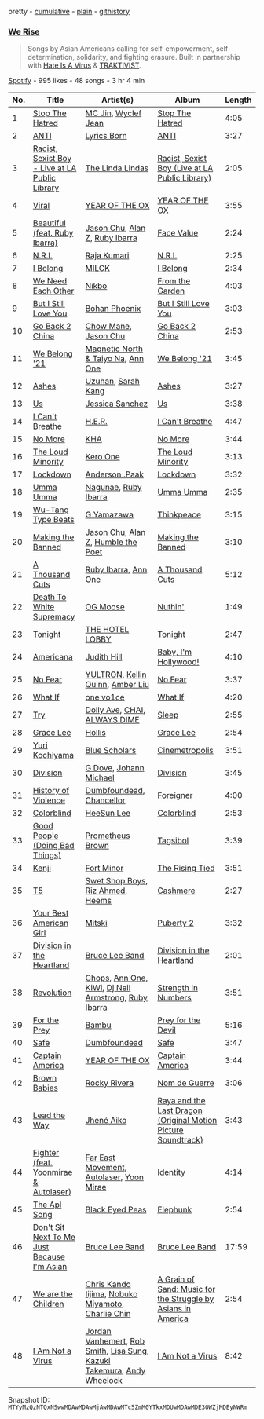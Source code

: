 pretty - [cumulative](/playlists/cumulative/37i9dQZF1DWSzuTydUOXRi.md) - [plain](/playlists/plain/37i9dQZF1DWSzuTydUOXRi) - [githistory](https://github.githistory.xyz/mackorone/spotify-playlist-archive/blob/main/playlists/plain/37i9dQZF1DWSzuTydUOXRi)

### [We Rise](https://open.spotify.com/playlist/37i9dQZF1DWSzuTydUOXRi)

> Songs by Asian Americans calling for self\-empowerment, self\-determination, solidarity, and fighting erasure\. Built in partnership with <a href="https://hateisavirus.org/">Hate Is A Virus</a> & <a href="https://www.traktivist.com/">TRAKTIVIST</a>.

[Spotify](https://open.spotify.com/user/spotify) - 995 likes - 48 songs - 3 hr 4 min

| No. | Title | Artist(s) | Album | Length |
|---|---|---|---|---|
| 1 | [Stop The Hatred](https://open.spotify.com/track/5UWASYvSh18WquBO9nAa2Z) | [MC Jin](https://open.spotify.com/artist/0UeQWr5zcYwmfjbiElrYwW), [Wyclef Jean](https://open.spotify.com/artist/7aBzpmFXB4WWpPl2F7RjBe) | [Stop The Hatred](https://open.spotify.com/album/11Pvbr5jL4NmFhvtE14WTV) | 4:05 |
| 2 | [ANTI](https://open.spotify.com/track/2zUUOybKU31DTi0KQDTrZS) | [Lyrics Born](https://open.spotify.com/artist/3X3DHASP1G1waqVoEDWMHr) | [ANTI](https://open.spotify.com/album/0Dlk0omQR8leb3qZZzO02O) | 3:27 |
| 3 | [Racist, Sexist Boy \- Live at LA Public Library](https://open.spotify.com/track/6GeiA9XxITMHM3jk1hkNjY) | [The Linda Lindas](https://open.spotify.com/artist/13dTrWNNrnZ3AkgNyQNKP5) | [Racist, Sexist Boy \(Live at LA Public Library\)](https://open.spotify.com/album/7MFXmsdx6um8n72tdReH3C) | 2:05 |
| 4 | [Viral](https://open.spotify.com/track/3Nmg8am5gqlYAftsXRFF8e) | [YEAR OF THE OX](https://open.spotify.com/artist/614kirduDphBL5NZebU3Zi) | [YEAR OF THE OX](https://open.spotify.com/album/2LpplqDruAyjS1qNG191jV) | 3:55 |
| 5 | [Beautiful \(feat\. Ruby Ibarra\)](https://open.spotify.com/track/6XBX6AjzXMqg0le8huwMg9) | [Jason Chu](https://open.spotify.com/artist/4iYrlt4ga3CGYF7Z2mUDxV), [Alan Z](https://open.spotify.com/artist/2sSwCAZDFSHkjrhh6M0ycx), [Ruby Ibarra](https://open.spotify.com/artist/5y1a3x8WQZLTsmLPowFnkj) | [Face Value](https://open.spotify.com/album/1K78QdpLozITjad2U5vZ2V) | 2:24 |
| 6 | [N.R.I.](https://open.spotify.com/track/6Ie5Yr6OeGetJ6wrFTIwVo) | [Raja Kumari](https://open.spotify.com/artist/5cBFMoMgcAt03YL2r0tS25) | [N.R.I.](https://open.spotify.com/album/1dvfN2HB5cYAQCgbl2qo0x) | 2:25 |
| 7 | [I Belong](https://open.spotify.com/track/7wMBGhGNboFnTAibRWA1Wj) | [MILCK](https://open.spotify.com/artist/62lirbb6qJs4VOGpdCNHK8) | [I Belong](https://open.spotify.com/album/39F9vuP4yAsLcp1WM8sC30) | 2:34 |
| 8 | [We Need Each Other](https://open.spotify.com/track/0pGlG8aDa9Wx8XC4pwFCPX) | [Nikbo](https://open.spotify.com/artist/7rmz3mFOLOfvYShTd4Fbj8) | [From the Garden](https://open.spotify.com/album/2LQbV6d7zD638KPmArBKMx) | 4:03 |
| 9 | [But I Still Love You](https://open.spotify.com/track/6QvetRaPY4MCsghMH2vsJq) | [Bohan Phoenix](https://open.spotify.com/artist/18YneNJbsTdMUWiKQDiD9P) | [But I Still Love You](https://open.spotify.com/album/5SukzyHhDSktcKNEFbr5Ss) | 3:03 |
| 10 | [Go Back 2 China](https://open.spotify.com/track/1CGRxBplxZZUZBMZgOJ9Eb) | [Chow Mane](https://open.spotify.com/artist/0aTB9Tpg1cEl7feT369vWm), [Jason Chu](https://open.spotify.com/artist/4iYrlt4ga3CGYF7Z2mUDxV) | [Go Back 2 China](https://open.spotify.com/album/1FSzgribJhBESbxYEXgXnR) | 2:53 |
| 11 | [We Belong '21](https://open.spotify.com/track/6d1eXDyWCUfs4y0NeAFXdP) | [Magnetic North & Taiyo Na](https://open.spotify.com/artist/5P8DUAC8zMuhX9rGZnpSlW), [Ann One](https://open.spotify.com/artist/0gbdUzudCwdzxynH0YSqhI) | [We Belong '21](https://open.spotify.com/album/76iDkdDqYyQ2A1MBD0o6tq) | 3:45 |
| 12 | [Ashes](https://open.spotify.com/track/3zzM7JOyu35WTR0k1QFvcl) | [Uzuhan](https://open.spotify.com/artist/2KG9Jkvp7Y5wvaMjCcIu37), [Sarah Kang](https://open.spotify.com/artist/0MBNzfGHTiPYag4DupDXUj) | [Ashes](https://open.spotify.com/album/5XwW5Zz78gCg6Eyw3NwSo8) | 3:27 |
| 13 | [Us](https://open.spotify.com/track/1600eW32xNUHaHsaOI2Ynw) | [Jessica Sanchez](https://open.spotify.com/artist/3xBbmWwDPhEaGcwWgBarkI) | [Us](https://open.spotify.com/album/0JfAsefLgqWzEOWxwCB7ug) | 3:38 |
| 14 | [I Can't Breathe](https://open.spotify.com/track/4CPszpSnlbgnQLIQYyzIR2) | [H.E.R.](https://open.spotify.com/artist/3Y7RZ31TRPVadSFVy1o8os) | [I Can't Breathe](https://open.spotify.com/album/2izdMqMVUz0VSg2jTZIdU5) | 4:47 |
| 15 | [No More](https://open.spotify.com/track/6XbALV5mr4Lnq3yxoT4JeV) | [KHA](https://open.spotify.com/artist/5qvMZISSjVPZ8AN4gxSvGy) | [No More](https://open.spotify.com/album/1EwC1r7IOYnp5oJhdKgS2H) | 3:44 |
| 16 | [The Loud Minority](https://open.spotify.com/track/02h0NqYmwa9g6hLcHpBysD) | [Kero One](https://open.spotify.com/artist/5EXuZB9s9F3ezkS7zpV8d1) | [The Loud Minority](https://open.spotify.com/album/3QZrmdYWvjfQZV2pXbHm46) | 3:13 |
| 17 | [Lockdown](https://open.spotify.com/track/5oZps6mYqU5s7A4WjUZggJ) | [Anderson .Paak](https://open.spotify.com/artist/3jK9MiCrA42lLAdMGUZpwa) | [Lockdown](https://open.spotify.com/album/7x8QTmOI3zN1V5xOq3Jko5) | 3:32 |
| 18 | [Umma Umma](https://open.spotify.com/track/1vh10WzrEmFTnwhdSkkm6O) | [Nagunae](https://open.spotify.com/artist/53enaUJmbwmL6sKZjrVT0r), [Ruby Ibarra](https://open.spotify.com/artist/18N2FYtpTdFLPzrY6NxQUn) | [Umma Umma](https://open.spotify.com/album/0QgyZkGjZcgwwXTjJFnn0H) | 2:35 |
| 19 | [Wu\-Tang Type Beats](https://open.spotify.com/track/5zdiapigLocgxQ3lgC9exP) | [G Yamazawa](https://open.spotify.com/artist/35sCbpXiMjkqDBIvlAhfJF) | [Thinkpeace](https://open.spotify.com/album/5A58qsa1p3MqZWPE8pqoSe) | 3:15 |
| 20 | [Making the Banned](https://open.spotify.com/track/4rQ3j0oJ1PmYabCRODuELX) | [Jason Chu](https://open.spotify.com/artist/4iYrlt4ga3CGYF7Z2mUDxV), [Alan Z](https://open.spotify.com/artist/2sSwCAZDFSHkjrhh6M0ycx), [Humble the Poet](https://open.spotify.com/artist/5cz1L6LgkBPnIJmQcjIfHA) | [Making the Banned](https://open.spotify.com/album/5EjU6fNwamQzhJUBkkJl9i) | 3:10 |
| 21 | [A Thousand Cuts](https://open.spotify.com/track/3BeSIS2pBi5ixg580Gy57U) | [Ruby Ibarra](https://open.spotify.com/artist/5y1a3x8WQZLTsmLPowFnkj), [Ann One](https://open.spotify.com/artist/0gbdUzudCwdzxynH0YSqhI) | [A Thousand Cuts](https://open.spotify.com/album/4rAVxJD6qAOsyEVBRKVOAQ) | 5:12 |
| 22 | [Death To White Supremacy](https://open.spotify.com/track/48nOoECmqjr9RJLZM7eU1Q) | [OG Moose](https://open.spotify.com/artist/0K414ZbENjqYWIB3gXjUYF) | [Nuthin'](https://open.spotify.com/album/16GnE5g0W99H38fZhP170x) | 1:49 |
| 23 | [Tonight](https://open.spotify.com/track/3ON6lpPUoE2HSINhpCCHTS) | [THE HOTEL LOBBY](https://open.spotify.com/artist/2bFpvoGZ1lD2HiAfE34Ypl) | [Tonight](https://open.spotify.com/album/0vwbVpk0mmS87BO8CqkUC1) | 2:47 |
| 24 | [Americana](https://open.spotify.com/track/7MyDbHnlwF0r1hs88P2JmP) | [Judith Hill](https://open.spotify.com/artist/04ka9403wgTxmWFMY1PD5t) | [Baby, I'm Hollywood!](https://open.spotify.com/album/5BcZjjb4BdRqZqgEPgcjzx) | 4:10 |
| 25 | [No Fear](https://open.spotify.com/track/5TjFxHpoDtVtLxIRezZhbR) | [YULTRON](https://open.spotify.com/artist/3n2H1XlCyS1WQ0vyVUFEma), [Kellin Quinn](https://open.spotify.com/artist/3M9XAM57a4qFz3v6Lq27t2), [Amber Liu](https://open.spotify.com/artist/4ZpzgTOUAznSK70KdPbJHf) | [No Fear](https://open.spotify.com/album/0OvPUr9aUdc763AqVcrPug) | 3:37 |
| 26 | [What If](https://open.spotify.com/track/6WOBDIYdONshE17AKpp4gg) | [one vo1ce](https://open.spotify.com/artist/2XbrRvsnu4m56qwgBx5nnD) | [What If](https://open.spotify.com/album/3zr8ie94WO8a9GvJRKWQEA) | 4:20 |
| 27 | [Try](https://open.spotify.com/track/46ZZhXlqekVBYCR3ikDJsM) | [Dolly Ave](https://open.spotify.com/artist/3CRylfSfibkfnjCMLhWmIk), [CHAI](https://open.spotify.com/artist/0zNxCxEjUGAsb6ygZd27fC), [ALWAYS DIME](https://open.spotify.com/artist/1PYHM165Q7MLkCCT4ijJcE) | [Sleep](https://open.spotify.com/album/4GPhm4jal1zE0QscDbU6f2) | 2:55 |
| 28 | [Grace Lee](https://open.spotify.com/track/7em3bV28UtlFrCIrtMZk1N) | [Hollis](https://open.spotify.com/artist/28KOnhhvUnyvgRNXEQ41WL) | [Grace Lee](https://open.spotify.com/album/7vl5GDFnXRxlviqI5APoBe) | 2:54 |
| 29 | [Yuri Kochiyama](https://open.spotify.com/track/2JkAPg7y6nd1djkGRyEKE8) | [Blue Scholars](https://open.spotify.com/artist/1SlPJ2l80sMnCHpz1wB8nT) | [Cinemetropolis](https://open.spotify.com/album/3AXcJqm2VLLTpejm5UKdUp) | 3:51 |
| 30 | [Division](https://open.spotify.com/track/3cQUUE9z3z9TlRA8j9Z5Ia) | [G Dove](https://open.spotify.com/artist/7gdmbU3GX8RHWFJen5P1dQ), [Johann Michael](https://open.spotify.com/artist/1hy5p20UN7ST6n7zPG3Y1F) | [Division](https://open.spotify.com/album/5c5CC8JMNiYcWbVwqOYs79) | 3:45 |
| 31 | [History of Violence](https://open.spotify.com/track/5bRpUXPoJ8DWXtD6Vx6zHd) | [Dumbfoundead](https://open.spotify.com/artist/7LTShHcq1KdTrWeLvWoYed), [Chancellor](https://open.spotify.com/artist/0u06YeydlBk3awnk5KgdBx) | [Foreigner](https://open.spotify.com/album/3WSRyaMurTii4ExUkKr9zn) | 4:00 |
| 32 | [Colorblind](https://open.spotify.com/track/2M06pMzuVTUMIpZ16BjJmU) | [HeeSun Lee](https://open.spotify.com/artist/6T86uN02MAjAayagSHKIpA) | [Colorblind](https://open.spotify.com/album/0Z9mB9JDXBiqmMaYcUz0pN) | 2:53 |
| 33 | [Good People \(Doing Bad Things\)](https://open.spotify.com/track/2ho1K1AyJGd75aI6gnXyIB) | [Prometheus Brown](https://open.spotify.com/artist/4M56KND9kU2FZaRqf00Nha) | [Tagsibol](https://open.spotify.com/album/1KkKkMajAfai0w9dvosW7B) | 3:39 |
| 34 | [Kenji](https://open.spotify.com/track/6H503HrJOogVycvQkq2SuG) | [Fort Minor](https://open.spotify.com/artist/7dWYWUbO68rXJOcyA7SpJk) | [The Rising Tied](https://open.spotify.com/album/5v4Vx9loqMQCS3J7OmP9pa) | 3:51 |
| 35 | [T5](https://open.spotify.com/track/5pgzFZFM60GvbnbBwvq98p) | [Swet Shop Boys](https://open.spotify.com/artist/3ah2OYM4PbK5p1XIS5HfGD), [Riz Ahmed](https://open.spotify.com/artist/5R8TntIOEwJcu4NnhGi8KW), [Heems](https://open.spotify.com/artist/7x3mbyjfOZ9y599MHmyNOu) | [Cashmere](https://open.spotify.com/album/0wL2jTDIlsPrvwEm7Le0ML) | 2:27 |
| 36 | [Your Best American Girl](https://open.spotify.com/track/172rW45GEnGoJUuWfm1drt) | [Mitski](https://open.spotify.com/artist/2uYWxilOVlUdk4oV9DvwqK) | [Puberty 2](https://open.spotify.com/album/16i5KnBjWgUtwOO7sVMnJB) | 3:32 |
| 37 | [Division in the Heartland](https://open.spotify.com/track/2fQwuuwIjqXnmXJMzCrFEE) | [Bruce Lee Band](https://open.spotify.com/artist/6BhJtndfqL4E0eO0ZGKrhY) | [Division in the Heartland](https://open.spotify.com/album/6eDkHhRW0LobG3wUy3QFw5) | 2:01 |
| 38 | [Revolution](https://open.spotify.com/track/2lWXHFcyBzZjozeH2OkkoE) | [Chops](https://open.spotify.com/artist/7rZhd5CEGayD1QOJ7ENp3u), [Ann One](https://open.spotify.com/artist/0gbdUzudCwdzxynH0YSqhI), [KiWi](https://open.spotify.com/artist/5HGrny6JmCdxuXel6yqu3J), [Dj Neil Armstrong](https://open.spotify.com/artist/3rmfmBbj8DldzVjqTwhQZR), [Ruby Ibarra](https://open.spotify.com/artist/5y1a3x8WQZLTsmLPowFnkj) | [Strength in Numbers](https://open.spotify.com/album/4XrmPtfQjjHyplnErBVbcf) | 3:51 |
| 39 | [For the Prey](https://open.spotify.com/track/0GP4rw4OdBHMhB3BLWIDZq) | [Bambu](https://open.spotify.com/artist/0iPS5GpwbHSmgNXfGE674K) | [Prey for the Devil](https://open.spotify.com/album/1avhXO0PJ2QJ2SmcrYxSPv) | 5:16 |
| 40 | [Safe](https://open.spotify.com/track/4fTQvZSLJcOkOgtoeHfTRK) | [Dumbfoundead](https://open.spotify.com/artist/7LTShHcq1KdTrWeLvWoYed) | [Safe](https://open.spotify.com/album/1O6j8bvGcHlYzA73n46iIq) | 3:47 |
| 41 | [Captain America](https://open.spotify.com/track/2OBzikeg3F6tHNxzkev6j8) | [YEAR OF THE OX](https://open.spotify.com/artist/614kirduDphBL5NZebU3Zi) | [Captain America](https://open.spotify.com/album/0qX5XZI6aYjjuvmnTCBhRM) | 3:44 |
| 42 | [Brown Babies](https://open.spotify.com/track/1GRf9hbyi7pc4Eq23MCGJj) | [Rocky Rivera](https://open.spotify.com/artist/2GYpVuQKY90oIhLSA07G18) | [Nom de Guerre](https://open.spotify.com/album/5qByEOI2odxa5GxTmWZV29) | 3:06 |
| 43 | [Lead the Way](https://open.spotify.com/track/2Vqbniz8jYoZPvecpdVPq9) | [Jhené Aiko](https://open.spotify.com/artist/5ZS223C6JyBfXasXxrRqOk) | [Raya and the Last Dragon \(Original Motion Picture Soundtrack\)](https://open.spotify.com/album/3JqX5g07TbeiF0NEK7eYl0) | 3:43 |
| 44 | [Fighter \(feat\. Yoonmirae & Autolaser\)](https://open.spotify.com/track/4Faf5dhv1fAETedwbkeKnL) | [Far East Movement](https://open.spotify.com/artist/698hF4vcwHwPy8ltmXermq), [Autolaser](https://open.spotify.com/artist/45sqz0r32KGuaur2QMd9iS), [Yoon Mirae](https://open.spotify.com/artist/1Do4bSzfUl0KWL9r1fITu0) | [Identity](https://open.spotify.com/album/5yCLcHxaYIV6xC1kTJO1W2) | 4:14 |
| 45 | [The Apl Song](https://open.spotify.com/track/48FtJnNrSYrxZOh6Ktf9Zf) | [Black Eyed Peas](https://open.spotify.com/artist/1yxSLGMDHlW21z4YXirZDS) | [Elephunk](https://open.spotify.com/album/4wBDclsxFzGnR4kVAAMI7K) | 2:54 |
| 46 | [Don't Sit Next To Me Just Because I'm Asian](https://open.spotify.com/track/4bCUYz5tMsUsyg8ER8xJyd) | [Bruce Lee Band](https://open.spotify.com/artist/6BhJtndfqL4E0eO0ZGKrhY) | [Bruce Lee Band](https://open.spotify.com/album/7IDAjCZvC6FGehfMb6Dm0N) | 17:59 |
| 47 | [We are the Children](https://open.spotify.com/track/3JpMNtEjO9Vvfa7nHRdk2R) | [Chris Kando Iijima](https://open.spotify.com/artist/1FVzKO0L8p3o2buKGX2pat), [Nobuko Miyamoto](https://open.spotify.com/artist/2Jrux4LmFNPS1Nk6NmA5yZ), [Charlie Chin](https://open.spotify.com/artist/6eX31rTtOkt0GKJt53Omyn) | [A Grain of Sand: Music for the Struggle by Asians in America](https://open.spotify.com/album/7tEIA1YsNtFg7I5InBEDpq) | 2:54 |
| 48 | [I Am Not a Virus](https://open.spotify.com/track/0Js0zMozqoPq2jpdtnLghs) | [Jordan Vanhemert](https://open.spotify.com/artist/2Evoan7fHtMomWN9ONOsNB), [Rob Smith](https://open.spotify.com/artist/09NsR9F3P1Q9ocmJ0ULb7v), [Lisa Sung](https://open.spotify.com/artist/3L0ZbGmFzTiPaygVqAAFdg), [Kazuki Takemura](https://open.spotify.com/artist/1nu6AnXuhLN5VE8YK3Cv2x), [Andy Wheelock](https://open.spotify.com/artist/1fdOyp1kPBFm0K3ksV6sku) | [I Am Not a Virus](https://open.spotify.com/album/4ZXwN59UAoFksXPPqUyOop) | 8:42 |

Snapshot ID: `MTYyMzQzNTQxNSwwMDAwMDAwMjAwMDAwMTc5ZmM0YTkxMDUwMDAwMDE3OWZjMDEyNWRm`

